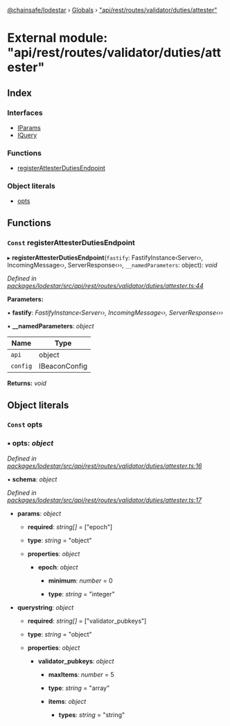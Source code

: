 [@chainsafe/lodestar](../README.md) › [Globals](../globals.md) › ["api/rest/routes/validator/duties/attester"](_api_rest_routes_validator_duties_attester_.md)

# External module: "api/rest/routes/validator/duties/attester"

## Index

### Interfaces

* [IParams](../interfaces/_api_rest_routes_validator_duties_attester_.iparams.md)
* [IQuery](../interfaces/_api_rest_routes_validator_duties_attester_.iquery.md)

### Functions

* [registerAttesterDutiesEndpoint](_api_rest_routes_validator_duties_attester_.md#const-registerattesterdutiesendpoint)

### Object literals

* [opts](_api_rest_routes_validator_duties_attester_.md#const-opts)

## Functions

### `Const` registerAttesterDutiesEndpoint

▸ **registerAttesterDutiesEndpoint**(`fastify`: FastifyInstance‹Server‹›, IncomingMessage‹›, ServerResponse‹››, `__namedParameters`: object): *void*

*Defined in [packages/lodestar/src/api/rest/routes/validator/duties/attester.ts:44](https://github.com/ChainSafe/lodestar/blob/a47516d64/packages/lodestar/src/api/rest/routes/validator/duties/attester.ts#L44)*

**Parameters:**

▪ **fastify**: *FastifyInstance‹Server‹›, IncomingMessage‹›, ServerResponse‹››*

▪ **__namedParameters**: *object*

Name | Type |
------ | ------ |
`api` | object |
`config` | IBeaconConfig |

**Returns:** *void*

## Object literals

### `Const` opts

### ▪ **opts**: *object*

*Defined in [packages/lodestar/src/api/rest/routes/validator/duties/attester.ts:16](https://github.com/ChainSafe/lodestar/blob/a47516d64/packages/lodestar/src/api/rest/routes/validator/duties/attester.ts#L16)*

▪ **schema**: *object*

*Defined in [packages/lodestar/src/api/rest/routes/validator/duties/attester.ts:17](https://github.com/ChainSafe/lodestar/blob/a47516d64/packages/lodestar/src/api/rest/routes/validator/duties/attester.ts#L17)*

* **params**: *object*

  * **required**: *string[]* = ["epoch"]

  * **type**: *string* = "object"

  * **properties**: *object*

    * **epoch**: *object*

      * **minimum**: *number* = 0

      * **type**: *string* = "integer"

* **querystring**: *object*

  * **required**: *string[]* = ["validator_pubkeys"]

  * **type**: *string* = "object"

  * **properties**: *object*

    * **validator_pubkeys**: *object*

      * **maxItems**: *number* = 5

      * **type**: *string* = "array"

      * **items**: *object*

        * **types**: *string* = "string"
